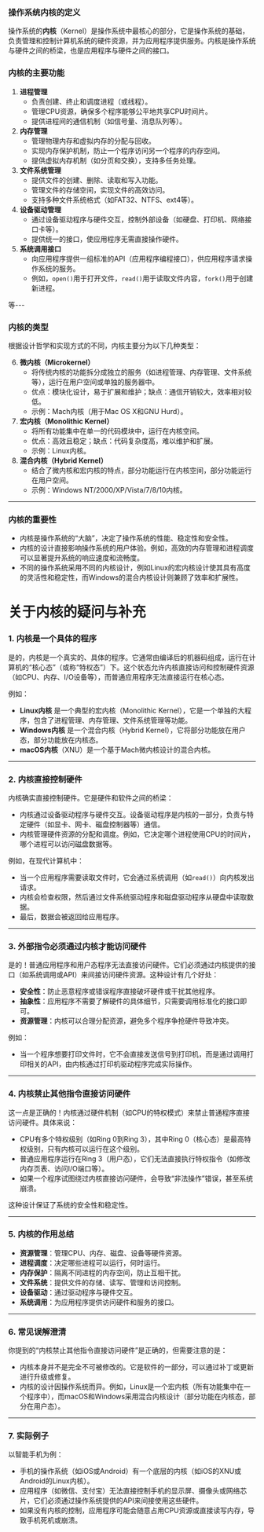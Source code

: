 ### 操作系统内核的定义

操作系统的**内核**（Kernel）是操作系统中最核心的部分，它是操作系统的基础，负责管理和控制计算机系统的硬件资源，并为应用程序提供服务。内核是操作系统与硬件之间的桥梁，也是应用程序与硬件之间的接口。

### 内核的主要功能

1. **进程管理**
    - 负责创建、终止和调度进程（或线程）。
    - 管理CPU资源，确保多个程序能够公平地共享CPU时间片。
    - 提供进程间的通信机制（如信号量、消息队列等）。
2. **内存管理**
    - 管理物理内存和虚拟内存的分配与回收。
    - 实现内存保护机制，防止一个程序访问另一个程序的内存空间。
    - 提供虚拟内存机制（如分页和交换），支持多任务处理。
3. **文件系统管理**
    - 提供文件的创建、删除、读取和写入功能。
    - 管理文件的存储空间，实现文件的高效访问。
    - 支持多种文件系统格式（如FAT32、NTFS、ext4等）。
4. **设备驱动管理**
    - 通过设备驱动程序与硬件交互，控制外部设备（如硬盘、打印机、网络接口卡等）。
    - 提供统一的接口，使应用程序无需直接操作硬件。
5. **系统调用接口**
    - 向应用程序提供一组标准的API（应用程序编程接口），供应用程序请求操作系统的服务。
    - 例如，`open()`用于打开文件，`read()`用于读取文件内容，`fork()`用于创建新进程。

等---

### 内核的类型

根据设计哲学和实现方式的不同，内核主要分为以下几种类型：

6. **微内核（Microkernel）**
    - 将传统内核的功能拆分成独立的服务（如进程管理、内存管理、文件系统等），运行在用户空间或单独的服务器中。
    - 优点：模块化设计，易于扩展和维护；缺点：通信开销较大，效率相对较低。
    - 示例：Mach内核（用于Mac OS X和GNU Hurd）。
7. **宏内核（Monolithic Kernel）**
    - 将所有功能集中在单一的代码模块中，运行在内核空间。
    - 优点：高效且稳定；缺点：代码复杂度高，难以维护和扩展。
    - 示例：Linux内核。
8. **混合内核（Hybrid Kernel）**
    - 结合了微内核和宏内核的特点，部分功能运行在内核空间，部分功能运行在用户空间。
    - 示例：Windows NT/2000/XP/Vista/7/8/10内核。

---

### 内核的重要性

- 内核是操作系统的“大脑”，决定了操作系统的性能、稳定性和安全性。
- 内核的设计直接影响操作系统的用户体验。例如，高效的内存管理和进程调度可以显著提升系统的响应速度和流畅度。
- 不同的操作系统采用不同的内核设计，例如Linux的宏内核设计使其具有高度的灵活性和稳定性，而Windows的混合内核设计则兼顾了效率和扩展性。

# 关于内核的疑问与补充
### 1. **内核是一个具体的程序**

是的，内核是一个真实的、具体的程序。它通常由编译后的机器码组成，运行在计算机的“核心态”（或称“特权态”）下。这个状态允许内核直接访问和控制硬件资源（如CPU、内存、I/O设备等），而普通应用程序无法直接运行在核心态。

例如：

- **Linux内核** 是一个典型的宏内核（Monolithic Kernel），它是一个单独的大程序，包含了进程管理、内存管理、文件系统管理等功能。
- **Windows内核** 是一个混合内核（Hybrid Kernel），它将部分功能放在用户态，部分功能放在内核态。
- **macOS内核**（XNU）是一个基于Mach微内核设计的混合内核。

---

### 2. **内核直接控制硬件**

内核确实直接控制硬件。它是硬件和软件之间的桥梁：

- 内核通过设备驱动程序与硬件交互。设备驱动程序是内核的一部分，负责与特定硬件（如显卡、网卡、磁盘控制器等）通信。
- 内核管理硬件资源的分配和调度。例如，它决定哪个进程使用CPU的时间片，哪个进程可以访问磁盘数据等。

例如，在现代计算机中：

- 当一个应用程序需要读取文件时，它会通过系统调用（如`read()`）向内核发出请求。
- 内核会检查权限，然后通过文件系统驱动程序和磁盘驱动程序从硬盘中读取数据。
- 最后，数据会被返回给应用程序。

---

### 3. **外部指令必须通过内核才能访问硬件**

是的！普通应用程序和用户态程序无法直接访问硬件。它们必须通过内核提供的接口（如系统调用或API）来间接访问硬件资源。这种设计有几个好处：

- **安全性**：防止恶意程序或错误程序直接破坏硬件或干扰其他程序。
- **抽象性**：应用程序不需要了解硬件的具体细节，只需要调用标准化的接口即可。
- **资源管理**：内核可以合理分配资源，避免多个程序争抢硬件导致冲突。

例如：

- 当一个程序想要打印文件时，它不会直接发送信号到打印机，而是通过调用打印相关的API，由内核通过打印机驱动程序完成实际操作。

---

### 4. **内核禁止其他指令直接访问硬件**

这一点是正确的！内核通过硬件机制（如CPU的特权模式）来禁止普通程序直接访问硬件。具体来说：

- CPU有多个特权级别（如Ring 0到Ring 3），其中Ring 0（核心态）是最高特权级别，只有内核可以运行在这个级别。
- 普通应用程序运行在Ring 3（用户态），它们无法直接执行特权指令（如修改内存页表、访问I/O端口等）。
- 如果一个程序试图绕过内核直接访问硬件，会导致“非法操作”错误，甚至系统崩溃。

这种设计保证了系统的安全性和稳定性。

---

### 5. **内核的作用总结**

- **资源管理**：管理CPU、内存、磁盘、设备等硬件资源。
- **进程调度**：决定哪些进程可以运行，何时运行。
- **内存保护**：隔离不同进程的内存空间，防止互相干扰。
- **文件系统**：提供文件的存储、读写、管理和访问控制。
- **设备驱动**：通过驱动程序与硬件交互。
- **系统调用**：为应用程序提供访问硬件和服务的接口。

---

### 6. **常见误解澄清**

你提到的“内核禁止其他指令直接访问硬件”是正确的，但需要注意的是：

- 内核本身并不是完全不可被修改的。它是软件的一部分，可以通过补丁或更新进行升级或修复。
- 内核的设计因操作系统而异。例如，Linux是一个宏内核（所有功能集中在一个程序中），而macOS和Windows采用混合内核设计（部分功能在内核态，部分在用户态）。

---

### 7. **实际例子**

以智能手机为例：

- 手机的操作系统（如iOS或Android）有一个底层的内核（如iOS的XNU或Android的Linux内核）。
- 应用程序（如微信、支付宝）无法直接控制手机的显示屏、摄像头或网络芯片，它们必须通过操作系统提供的API来间接使用这些硬件。
- 如果没有内核的控制，应用程序可能会随意占用CPU资源或直接读写内存，导致手机死机或崩溃。